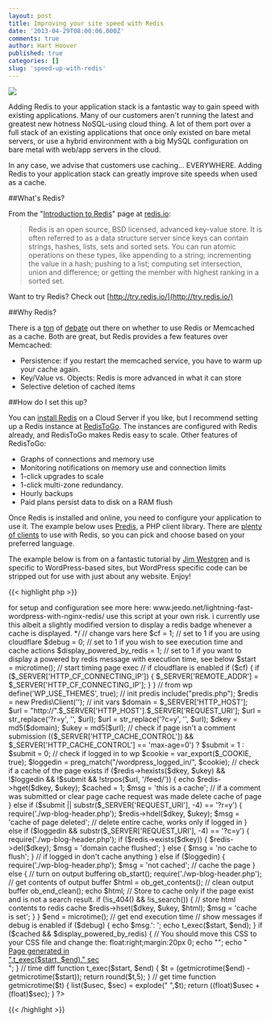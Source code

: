 ```yaml
---
layout: post
title: Improving your site speed with Redis
date: '2013-04-29T08:00:06.000Z'
comments: true
author: Hart Hoover
published: true
categories: []
slug: 'speed-up-with-redis' 
---
```


<img class='image-right' src='/blog/speed-up-with-redis/redis_logo.png'/>

Adding Redis to your application stack is a fantastic way to gain speed with existing applications. Many of our customers aren't running the latest and greatest new hotness NoSQL-using cloud thing. A lot of them port over a full stack of an existing applications that once only existed on bare metal servers, or use a hybrid environment with a big MySQL configuration on bare metal with web/app servers in the cloud.

In any case, we advise that customers use caching... EVERYWHERE. Adding Redis to your application stack can greatly improve site speeds when used as a cache.<!--more-->

##What's Redis?

From the "[Introduction to Redis](http://redis.io/topics/introduction)" page at [redis.io](http://redis.io):

> Redis is an open source, BSD licensed, advanced key-value store. It is often referred to as a data structure server since keys can contain strings, hashes, lists, sets and sorted sets. You can run atomic operations on these types, like appending to a string; incrementing the value in a hash; pushing to a list; computing set intersection, union and difference; or getting the member with highest ranking in a sorted set.

Want to try Redis? Check out [http://try.redis.io/](http://try.redis.io/)

##Why Redis?

There is a [ton](http://www.quora.com/Redis-vs-Memcached-which-one-should-I-use-for-a-web-based-application) of [debate](http://stackoverflow.com/questions/2873249/is-memcached-a-dinosaur-in-comparison-to-redis) out there on whether to use Redis or Memcached as a cache. Both are great, but Redis provides a few features over Memcached:

* Persistence: if you restart the memcached service, you have to warm up your cache again.
* Key/Value vs. Objects: Redis is more advanced in what it can store
* Selective deletion of cached items

##How do I set this up?

You can [install Redis](http://redis.io/download) on a Cloud Server if you like, but I recommend setting up a Redis instance at [RedisToGo](http://redistogo.com/). The instances are configured with Redis already, and RedisToGo makes Redis easy to scale. Other features of RedisToGo:

* Graphs of connections and memory use
* Monitoring notifications on memory use and connection limits
* 1-click upgrades to scale
* 1-click multi-zone redundancy.
* Hourly backups
* Paid plans persist data to disk on a RAM flush

Once Redis is installed and online, you need to configure your application to use it. The example below uses [Predis](https://github.com/nrk/predis/), a PHP client library. There are [plenty of clients](http://redistogo.com/documentation?language=en) to use with Redis, so you can pick and choose based on your preferred language.

The example below is from on a fantastic tutorial by [Jim Westgren](http://www.jimwestergren.com/wordpress-with-redis-as-a-frontend-cache/) and is specific to WordPress-based sites, but WordPress specific code can be stripped out for use with just about any website. Enjoy!

{{< highlight php >}}
<?php

/*
    Author: Jim Westergren & Jeedo Aquino
    File: index-with-redis.php
    Updated: 2012-10-25

    This is a redis caching system for wordpress.
    see more here: www.jimwestergren.com/wordpress-with-redis-as-a-frontend-cache/

    Originally written by Jim Westergren but improved by Jeedo Aquino.

    some caching mechanics are different from jim's script which is summarized below:

    - cached pages do not expire not unless explicitly deleted or reset
    - appending a ?c=y to a url deletes the entire cache of the domain, only works when you are logged in
    - appending a ?r=y to a url deletes the cache of that url
    - submitting a comment deletes the cache of that page
    - refreshing (f5) a page deletes the cache of that page
    - includes a debug mode, stats are displayed at the bottom most part after </html>

    for setup and configuration see more here:

    www.jeedo.net/lightning-fast-wordpress-with-nginx-redis/

    use this script at your own risk. i currently use this albeit a slightly modified version
    to display a redis badge whenever a cache is displayed.

*/

// change vars here
$cf = 1;			// set to 1 if you are using cloudflare
$debug = 0;			// set to 1 if you wish to see execution time and cache actions
$display_powered_by_redis = 1;  // set to 1 if you want to display a powered by redis message with execution time, see below

$start = microtime();   // start timing page exec

// if cloudflare is enabled
if ($cf) {
    if ($_SERVER['HTTP_CF_CONNECTING_IP']) {
        $_SERVER['REMOTE_ADDR'] = $_SERVER['HTTP_CF_CONNECTING_IP'];
    }
}

// from wp
define('WP_USE_THEMES', true);

// init predis
include("predis.php");
$redis = new Predis\Client('');

// init vars
$domain = $_SERVER['HTTP_HOST'];
$url = "http://".$_SERVER['HTTP_HOST'].$_SERVER['REQUEST_URI'];
$url = str_replace('?r=y', '', $url);
$url = str_replace('?c=y', '', $url);
$dkey = md5($domain);
$ukey = md5($url);

// check if page isn't a comment submission
(($_SERVER['HTTP_CACHE_CONTROL']) && $_SERVER['HTTP_CACHE_CONTROL'] == 'max-age=0') ? $submit = 1 : $submit = 0;

// check if logged in to wp
$cookie = var_export($_COOKIE, true);
$loggedin = preg_match("/wordpress_logged_in/", $cookie);

// check if a cache of the page exists
if ($redis->hexists($dkey, $ukey) && !$loggedin && !$submit && !strpos($url, '/feed/')) {

    echo $redis->hget($dkey, $ukey);
    $cached = 1;
    $msg = 'this is a cache';

// if a comment was submitted or clear page cache request was made delete cache of page
} else if ($submit || substr($_SERVER['REQUEST_URI'], -4) == '?r=y') {

    require('./wp-blog-header.php');
    $redis->hdel($dkey, $ukey);
    $msg = 'cache of page deleted';

// delete entire cache, works only if logged in
} else if ($loggedin && substr($_SERVER['REQUEST_URI'], -4) == '?c=y') {

    require('./wp-blog-header.php');
    if ($redis->exists($dkey)) {
        $redis->del($dkey);
        $msg = 'domain cache flushed';
    } else {
        $msg = 'no cache to flush';
    }

// if logged in don't cache anything
} else if ($loggedin) {

    require('./wp-blog-header.php');
    $msg = 'not cached';

// cache the page
} else {

    // turn on output buffering
    ob_start();

    require('./wp-blog-header.php');

    // get contents of output buffer
    $html = ob_get_contents();

    // clean output buffer
    ob_end_clean();
    echo $html;

    // Store to cache only if the page exist and is not a search result.
    if (!is_404() && !is_search()) {
        // store html contents to redis cache
        $redis->hset($dkey, $ukey, $html);
        $msg = 'cache is set';
    }
}

$end = microtime(); // get end execution time

// show messages if debug is enabled
if ($debug) {
    echo $msg.': ';
    echo t_exec($start, $end);
}

if ($cached && $display_powered_by_redis) {
	// You should move this CSS to your CSS file and change the: float:right;margin:20px 0;
	echo "<style>#redis_powered{float:right;margin:20px 0;background:url(http://images.staticjw.com/jim/3959/redis.png) 10px no-repeat #fff;border:1px solid #D7D8DF;padding:10px;width:190px;}
	#redis_powered div{width:190px;text-align:right;font:10px/11px arial,sans-serif;color:#000;}</style>";
	echo "<a href=\"http://www.jimwestergren.com/wordpress-with-redis-as-a-frontend-cache/\" style=\"text-decoration:none;\"><div id=\"redis_powered\"><div>Page generated in<br/> ".t_exec($start, $end)." sec</div></div></a>";
}

// time diff
function t_exec($start, $end) {
    $t = (getmicrotime($end) - getmicrotime($start));
    return round($t,5);
}

// get time
function getmicrotime($t) {
    list($usec, $sec) = explode(" ",$t);
    return ((float)$usec + (float)$sec);
}

?>
{{< /highlight >}}
